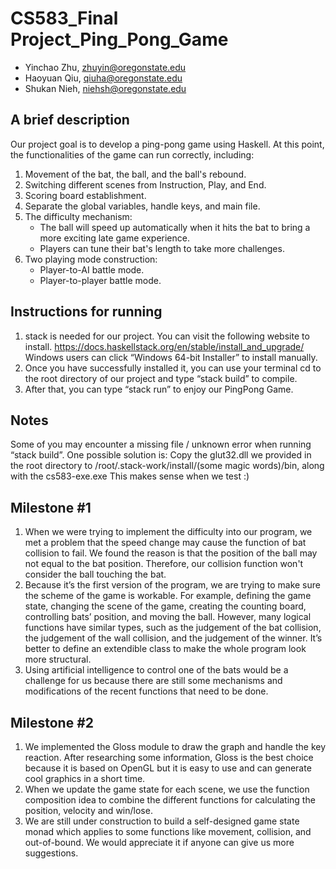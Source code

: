 # CS583_Final Project_Ping_Pong_Game
- Yinchao Zhu, zhuyin@oregonstate.edu
- Haoyuan Qiu, qiuha@oregonstate.edu
- Shukan Nieh, niehsh@oregonstate.edu

## A brief description
Our project goal is to develop a ping-pong game using Haskell. At this point, the functionalities of the game can run correctly, including:
1. Movement of the bat, the ball, and the ball's rebound.
2. Switching different scenes from Instruction, Play, and End. 
3. Scoring board establishment.
4. Separate the global variables, handle keys, and main file.
5. The difficulty mechanism:
    - The ball will speed up automatically when it hits the bat to bring a more exciting late game experience. 
    - Players can tune their bat's length to take more challenges.
6. Two playing mode construction:
    - Player-to-AI battle mode.
    - Player-to-player battle mode.


## Instructions for running
1. stack is needed for our project. You can visit the following website to install.
   https://docs.haskellstack.org/en/stable/install_and_upgrade/
   Windows users can click “Windows 64-bit Installer” to install manually.
2. Once you have successfully installed it, you can use your terminal cd to the root directory of our project and type “stack build” to compile.
3. After that, you can type “stack run” to enjoy our PingPong Game.

## Notes
Some of you may encounter a missing file / unknown error when running “stack build”.
One possible solution is:
Copy the glut32.dll we provided in the root directory to /root/.stack-work/install/(some magic words)/bin, along with the cs583-exe.exe
This makes sense when we test :)


## Milestone #1
1. When we were trying to implement the difficulty into our program, we met a problem that the speed change may cause the function of bat collision to fail. 
   We found the reason is that the position of the ball may not equal to the bat position. Therefore, our collision function won't consider the ball touching the bat.
2. Because it’s the first version of the program, we are trying to make sure the scheme of the game is workable. For example, defining the game state, changing the scene of the game, creating the counting board, controlling bats’ position, and moving the ball. However, many logical functions have similar types, such as the judgement of the bat collision, the judgement of the wall collision, and the judgement of the winner. It’s better to define an extendible class to make the whole program look more structural.
3. Using artificial intelligence to control one of the bats would be a challenge for us because there are still some mechanisms and modifications of the recent functions that need to be done.


## Milestone #2
1. We implemented the Gloss module to draw the graph and handle the key reaction. After researching some information, Gloss is the best choice because it is based on OpenGL but it is easy to use and can generate cool graphics in a short time.
2. When we update the game state for each scene, we use the function composition idea to combine the different functions for calculating the position, velocity and win/lose.
3. We are still under construction to build a self-designed game state monad which applies to some functions like movement, collision, and out-of-bound. We would appreciate it if anyone can give us more suggestions.

